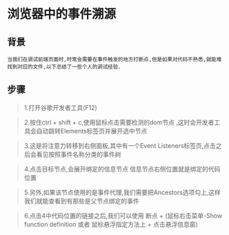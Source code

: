 <!--
 * @Author: whisperer
 * @Date: 2019-08-27 09:24:04
 * @LastEditors: whisperer
 * @Description: 
 -->
#  浏览器中的事件溯源


## 背景
```
当我们在调试前端页面时,时常会需要在事件触发的地方打断点,但是如果对代码不熟悉,就能难找到对应的文件,以下总结了一些个人的调试经验.
```
## 步骤

> 1.打开谷歌开发者工具(F12)

> 2.按住ctrl + shift + c,使用鼠标点击需要检测的dom节点 ,这时会开发者工具会自动跳转Elements标签页并展开选中节点

> 3.这是将注意力转移到右侧面板,其中有一个Event Listeners标签页,点击之后会看见按照事件名称分类的事件树

> 4.点击目标节点,会展开绑定的信息节点  信息节点右侧位置就是绑定的代码位置

> 5.另外,如果该节点使用的是事件代理,我们需要把Ancestors选项勾上,这样我们就能查看到有那些是父节点绑定的事件

> 6.点击4中代码位置的链接之后,我们可以使用  断点  +  (鼠标右击菜单-Show function definition 或者  鼠标悬浮指定方法上 +  点击悬浮信息窗)